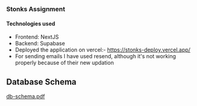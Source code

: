 ### Stonks Assignment

#### Technologies used

- Frontend: NextJS
- Backend: Supabase
- Deployed the application on vercel:- https://stonks-deploy.vercel.app/
- For sending emails I have used resend, although it's not working properly because of their new updation

## Database Schema

[db-schema.pdf](https://github.com/user-attachments/files/16095725/db-schema.pdf)



